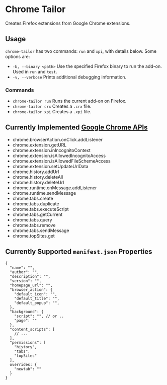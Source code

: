 # Chrome Tailor

Creates Firefox extensions from Google Chrome extensions.

## Usage

`chrome-tailor` has two commands: `run` and `xpi`, with details below. Some options are:

* `-b, --binary <path>` Use the specified Firefox binary to run the add-on. Used in `run` and `test`.
* `-v, --verbose` Prints additional debugging information.

### Commands

* `chrome-tailor run` Runs the current add-on on Firefox.
* `chrome-tailor crx` Creates a `.crx` file.
* `chrome-tailor xpi` Creates a `.xpi` file.

## Currently Implemented [Google Chrome APIs][GCAPIs]

* chrome.browserAction.onClick.addListener
* chrome.extension.getURL
* chrome.extension.inIncognitoContext
* chrome.extension.isAllowedIncognitoAccess
* chrome.extension.isAllowedFileSchemeAccess
* chrome.extension.setUpdateUrlData
* chrome.history.addUrl
* chrome.history.deleteAll
* chrome.history.deleteUrl
* chrome.runtime.onMessage.addListener
* chrome.runtime.sendMessage
* chrome.tabs.create
* chrome.tabs.duplicate
* chrome.tabs.executeScript
* chrome.tabs.getCurrent
* chrome.tabs.query
* chrome.tabs.remove
* chrome.tabs.sendMessage
* chrome.topSites.get

[GCAPIs]:https://developer.chrome.com/extensions/api_index

## Currently Supported `manifest.json` Properties

    {
      "name": "",
      "author": "",
      "description": "",
      "version": "",
      "homepage_url": "",
      "browser_action": {
        "default_icon": "",
        "default_title": "",
        "default_popup": "",
      },
      "background": {
        "script": "", // or ..
        "page": ""
      },
      "content_scripts": [
        // ...
      ],
      "permissions": [
        "history",
        "tabs",
        "topSites"
      ],
      overrides: {
        "newtab": ""
      }
    }
